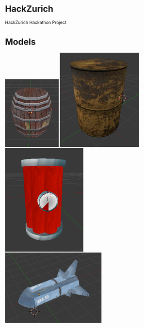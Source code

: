 HackZurich
==========

HackZurich Hackathon Project
# Models
![Barrel 1](assets/models/barrel1-preview.png?raw=true)
![Barrel 2](assets/models/barrel2-preview.png?raw=true)
![Dynamite](assets/models/dynamite-preview.png?raw=true)
![Missile](assets/models/missile-preview.png?raw=true)
